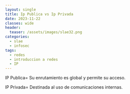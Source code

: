 ```yaml
---
layout: single
title: Ip Publica vs Ip Privada
date: 2023-11-22
classes: wide
header:
  teaser: /assets/images/slae32.png
categories:
  - slae
  - infosec
tags:
  - redes
  - introduccion a redes
  - IP
---
```


IP Publica= Su enrutamiento es global y permite su acceso.

IP Privada= Destinada al uso de comunicaciones internas.

